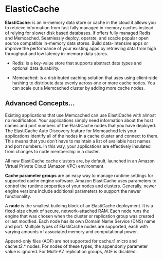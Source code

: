 # ElasticCache
**ElastiCache**: is an in-memory data store or cache in the cloud it allows you to retrieve information from fast fully managed in-memory caches instead of relying for slower disk based databases. If offers fully managed Redis and Memcached. Seamlessly deploy, operate, and scacle popular open source compatible in-memory data stores. Build data-intensive apps or improve the performance of your existing apps by retrieving data from high throughput and low latency in-memory data stores.

- Redis: is a key-value store that supports abstract data types and optional data durability.

- Memcached: is a distributed caching solution that uses using client-side hashing to distribute data evenly across one or more cache nodes. You can scale out a Memcached cluster by adding more cache nodes.

## Advanced Concepts...

Existing applications that use Memcached can use ElastiCache with almost no modification. Your applications simply need information about the host names and port numbers of the ElastiCache nodes that you have deployed. The ElastiCache Auto Discovery feature for Memcached lets your applications identify all of the nodes in a cache cluster and connect to them. This means that you don't have to maintain a list of available host names and port numbers. In this way, your applications are effectively insulated from changes to node membership in a cluster.

All new ElastiCache cache clusters are, by default, launched in an Amazon Virtual Private Cloud (Amazon VPC) environment.

**Cache parameter groups** are an easy way to manage runtime settings for supported cache engine software. Amazon ElastiCache uses parameters to control the runtime properties of your nodes and clusters. Generally, newer engine versions include additional parameters to support the newer functionality.

A **node** is the smallest building block of an ElastiCache deployment. It is a fixed-size chunk of secure, network-attached RAM. Each node runs the engine that was chosen when the cluster or replication group was created or last modified. Each node has its own Domain Name Service (DNS) name and port. Multiple types of ElastiCache nodes are supported, each with varying amounts of associated memory and computational power.

Append-only files (AOF) are not supported for cache.t1.micro and cache.t2.* nodes. For nodes of these types, the appendonly parameter value is ignored. For Multi-AZ replication groups, AOF is disabled.





